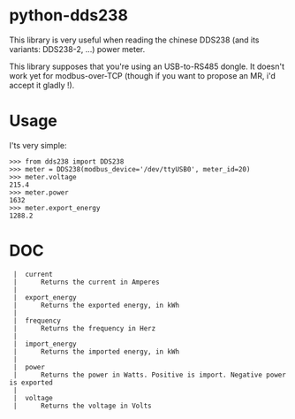 # python-dds238
This library is very useful when reading the chinese DDS238 (and its variants: DDS238-2, ...)  power meter.

This library supposes that you're using an USB-to-RS485 dongle. It doesn't work yet for modbus-over-TCP
(though if you want to propose an MR, i'd accept it gladly !).


# Usage
I'ts very simple:
```python3
>>> from dds238 import DDS238
>>> meter = DDS238(modbus_device='/dev/ttyUSB0', meter_id=20)
>>> meter.voltage
215.4
>>> meter.power
1632
>>> meter.export_energy
1288.2
```

# DOC
```
 |  current
 |      Returns the current in Amperes
 |  
 |  export_energy
 |      Returns the exported energy, in kWh
 |  
 |  frequency
 |      Returns the frequency in Herz
 |  
 |  import_energy
 |      Returns the imported energy, in kWh
 |  
 |  power
 |      Returns the power in Watts. Positive is import. Negative power is exported
 |  
 |  voltage
 |      Returns the voltage in Volts
```
